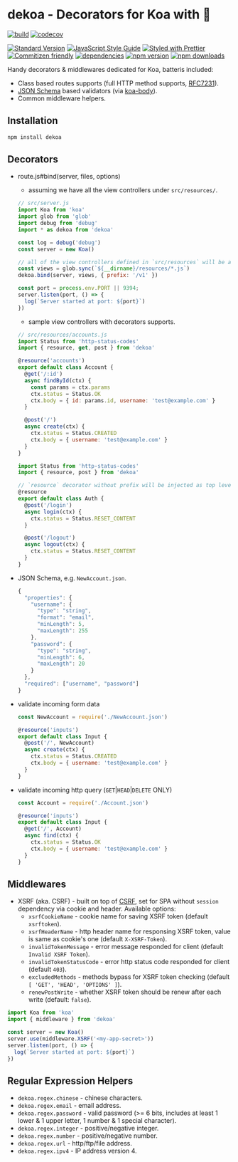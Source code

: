 # dekoa - Decorators for Koa with :revolving_hearts:

[![build](https://travis-ci.org/jimzhan/dekoa.svg?branch=master)](https://travis-ci.org/jimzhan/dekoa)
[![codecov](https://codecov.io/gh/jimzhan/dekoa/branch/master/graph/badge.svg)](https://codecov.io/gh/jimzhan/dekoa)

[![Standard Version](https://img.shields.io/badge/release-standard%20version-brightgreen.svg)](https://github.com/conventional-changelog/standard-version)
[![JavaScript Style Guide](https://img.shields.io/badge/code_style-standard-brightgreen.svg)](https://standardjs.com)
[![Styled with Prettier](https://img.shields.io/badge/styled_with-prettier-ff69b4.svg)](https://github.com/prettier/prettier)
[![Commitizen friendly](https://img.shields.io/badge/commitizen-friendly-brightgreen.svg)](http://commitizen.github.io/cz-cli/)
[![dependencies](https://david-dm.org/jimzhan/dekoa.svg)](https://david-dm.org/jimzhan/dekoa.svg)
[![npm version](https://img.shields.io/npm/v/dekoa.svg)](https://www.npmjs.com/package/dekoa)
[![npm downloads](https://img.shields.io/npm/dt/dekoa.svg)](https://www.npmjs.com/package/dekoa)


Handy decorators & middlewares dedicated for Koa, batteris included:
* Class based routes supports (full HTTP method supports, [RFC7231](https://tools.ietf.org/html/rfc7231#section-4)).
* [JSON Schema](http://json-schema.org/) based validators (via [koa-body](https://github.com/dlau/koa-body)).
* Common middleware helpers.

## Installation

```bash
npm install dekoa
```

## Decorators

* route.js#bind(server, files, options)

  - assuming we have all the view controllers under `src/resources/`.

  ```javascript
  // src/server.js
  import Koa from 'koa'
  import glob from 'glob'
  import debug from 'debug'
  import * as dekoa from 'dekoa'

  const log = debug('debug')
  const server = new Koa()

  // all of the view controllers defined in `src/resources` will be automatically registered.
  const views = glob.sync(`${__dirname}/resources/*.js`)
  dekoa.bind(server, views, { prefix: '/v1' })

  const port = process.env.PORT || 9394;
  server.listen(port, () => {
    log(`Server started at port: ${port}`)
  })
  ```

  - sample view controllers with decorators supports.

  ```javascript
  // src/resources/accounts.js
  import Status from 'http-status-codes'
  import { resource, get, post } from 'dekoa'

  @resource('accounts')
  export default class Account {
    @get('/:id')
    async findById(ctx) {
      const params = ctx.params
      ctx.status = Status.OK
      ctx.body = { id: params.id, username: 'test@example.com' }
    }

    @post('/')
    async create(ctx) {
      ctx.status = Status.CREATED
      ctx.body = { username: 'test@example.com' }
    }
  }
  ```

  ```javascript
  import Status from 'http-status-codes'
  import { resource, post } from 'dekoa'

  // `resource` decorator without prefix will be injected as top level URL.
  @resource
  export default class Auth {
    @post('/login')
    async login(ctx) {
      ctx.status = Status.RESET_CONTENT
    }

    @post('/logout')
    async logout(ctx) {
      ctx.status = Status.RESET_CONTENT
    }
  }
  ```

* JSON Schema, e.g. `NewAccount.json`.

  ```javascript
  {
    "properties": {
      "username": {
        "type": "string",
        "format": "email",
        "minLength": 5,
        "maxLength": 255
      },
      "password": {
        "type": "string",
        "minLength": 6,
        "maxLength": 20
      }
    },
    "required": ["username", "password"]
  }
  ```

* validate incoming form data

  ```javascript
  const NewAccount = require('./NewAccount.json')

  @resource('inputs')
  export default class Input {
    @post('/', NewAccount)
    async create(ctx) {
      ctx.status = Status.CREATED
      ctx.body = { username: 'test@example.com' }
    }
  }
  ```

* validate incoming http query (`GET`|`HEAD`|`DELETE` ONLY)

  ```javascript
  const Account = require('./Account.json')

  @resource('inputs')
  export default class Input {
    @get('/', Account)
    async find(ctx) {
      ctx.status = Status.OK
      ctx.body = { username: 'test@example.com' }
    }
  }
  ```

## Middlewares

* XSRF (aka. CSRF) - built on top of [CSRF](https://www.npmjs.com/package/csrf), set for SPA without `session` dependency via cookie and header. Available options:
  - `xsrfCookieName` - cookie name for saving XSRF token (default `xsrftoken`).
  - `xsrfHeaderName` - http header name for responsing XSRF token, value is same as cookie's one (default `X-XSRF-Token`).
  - `invalidTokenMessage` - error message responded for client (default `Invalid XSRF Token`).
  - `invalidTokenStatusCode` - error http status code responded for client (default `403`).
  - `excludedMethods` - methods bypass for XSRF token checking (default `[ 'GET', 'HEAD', 'OPTIONS' ]`).
  - `renewPostWrite` - whether XSRF token should be renew after each write (default: `false`).

```javascript
import Koa from 'koa'
import { middleware } from 'dekoa'

const server = new Koa()
server.use(middleware.XSRF('<my-app-secret>'))
server.listen(port, () => {
  log(`Server started at port: ${port}`)
})
```


## Regular Expression Helpers

- `dekoa.regex.chinese` - chinese characters.
- `dekoa.regex.email` - email address.
- `dekoa.regex.password` - valid password (>= 6 bits, includes at least 1 lower & 1 upper letter, 1 number & 1 special character).
- `dekoa.regex.integer` - positive/negative integer.
- `dekoa.regex.number` - positive/negative number.
- `dekoa.regex.url` - http/ftp/file address.
- `dekoa.regex.ipv4` - IP address version 4.
